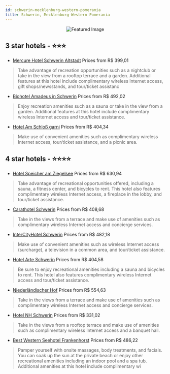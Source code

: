 ```yaml
---
id: schwerin-mecklenburg-western-pomerania
title: Schwerin, Mecklenburg-Western Pomerania
---
```


<center><img src="https://i.travelapi.com/hotels/1000000/560000/558200/558132/85856439_z.jpg" alt="Featured Image" /></center>


##  3 star hotels - ⭐️⭐️⭐️

-    [Mercure Hotel Schwerin Altstadt](https://us.hurb.com/hotels/schwerin/mercure-hotel-schwerin-altstadt-JNP-JP062518?cmp=18055) Prices from R$ 399,01
   > Take advantage of recreation opportunities such as a nightclub or take in the view from a rooftop terrace and a garden. Additional features at this hotel include complimentary wireless Internet access, gift shops/newsstands, and tour/ticket assistanc
-    [Biohotel Amadeus in Schwerin](https://us.hurb.com/hotels/schwerin/biohotel-amadeus-in-schwerin-JNP-JP137436?cmp=18055) Prices from R$ 492,02
   > Enjoy recreation amenities such as a sauna or take in the view from a garden. Additional features at this hotel include complimentary wireless Internet access and tour/ticket assistance.
-    [Hotel Am Schloß garni](https://us.hurb.com/hotels/schwerin/hotel-am-schloss-garni-JNP-JP663118?cmp=18055) Prices from R$ 404,34
   > Make use of convenient amenities such as complimentary wireless Internet access, tour/ticket assistance, and a picnic area.

##  4 star hotels - ⭐️⭐️⭐️⭐️

-    [Hotel Speicher am Ziegelsee](https://us.hurb.com/hotels/schwerin/hotel-speicher-am-ziegelsee-JNP-JP141710?cmp=18055) Prices from R$ 630,94
   > Take advantage of recreational opportunities offered, including a sauna, a fitness center, and bicycles to rent. This hotel also features complimentary wireless Internet access, a fireplace in the lobby, and tour/ticket assistance.
-    [Carathotel Schwerin](https://us.hurb.com/hotels/schwerin/carathotel-schwerin-JNP-JP496631?cmp=18055) Prices from R$ 408,68
   > Take in the views from a terrace and make use of amenities such as complimentary wireless Internet access and concierge services.
-    [InterCityHotel Schwerin](https://us.hurb.com/hotels/schwerin/intercityhotel-schwerin-JNP-JP286776?cmp=18055) Prices from R$ 482,18
   > Make use of convenient amenities such as wireless Internet access (surcharge), a television in a common area, and tour/ticket assistance.
-    [Hotel Arte Schwerin](https://us.hurb.com/hotels/schwerin/hotel-arte-schwerin-JNP-JP346158?cmp=18055) Prices from R$ 404,58
   > Be sure to enjoy recreational amenities including a sauna and bicycles to rent. This hotel also features complimentary wireless Internet access and tour/ticket assistance.
-    [Niederländischer Hof](https://us.hurb.com/hotels/schwerin/niederlandischer-hof-JNP-JP703274?cmp=18055) Prices from R$ 554,63
   > Take in the views from a terrace and make use of amenities such as complimentary wireless Internet access and concierge services.
-    [Hotel NH Schwerin](https://us.hurb.com/hotels/schwerin/hotel-nh-schwerin-JNP-JP331965?cmp=18055) Prices from R$ 331,02
   > Take in the views from a rooftop terrace and make use of amenities such as complimentary wireless Internet access and a banquet hall.
-    [Best Western Seehotel Frankenhorst](https://us.hurb.com/hotels/schwerin/best-western-seehotel-frankenhorst-JNP-JP093256?cmp=18055) Prices from R$ 486,22
   > Pamper yourself with onsite massages, body treatments, and facials. You can soak up the sun at the private beach or enjoy other recreational amenities including an indoor pool and a spa tub. Additional amenities at this hotel include complimentary wi
